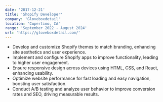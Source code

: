 ```yaml
---
date: '2017-12-21'
title: 'Shopify Developer'
company: 'Gloveboxdetail'
location: 'Cupertino, CA'
range: 'September 2022 - August 2024'
url: 'https://gloveboxdetail.com/'
---
```


- Develop and customize Shopify themes to match branding, enhancing site aesthetics and user experience.
- Implement and configure Shopify apps to improve functionality, leading to higher user engagement.
- Ensure responsive design across devices using HTML, CSS, and React, enhancing usability.
- Optimize website performance for fast loading and easy navigation, boosting user satisfaction.
- Conduct A/B testing and analyze user behavior to improve conversion rates and SEO, driving measurable results.
